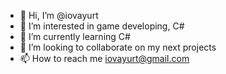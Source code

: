 - 👋 Hi, I’m @iovayurt
- 👀 I’m interested in game developing, C# 
- 🌱 I’m currently learning C#
- 💞️ I’m looking to collaborate on my next projects
- 📫 How to reach me iovayurt@gmail.com

<!---
iovayurt/iovayurt is a ✨ special ✨ repository because its `README.md` (this file) appears on your GitHub profile.
You can click the Preview link to take a look at your changes.
--->
